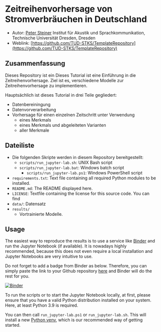 # Zeitreihenvorhersage von Stromverbräuchen in Deutschland
- Autor: [Peter Steiner](mailto:peter.steiner@tu-dresden.de)
Institut für Akustik und Sprachkommunikation, Technische Universität Dresden, 
Dresden
- Weblink:
[https://github.com/TUD-STKS/TemplateRepository](https://github.com/TUD-STKS/TemplateRepository)

## Zusammenfassung
Dieses Repository ist ein Dieses Tutorial ist eine Einführung in die Zeitreihenvorhersage. Ziel ist es, verschiedene Modelle zur Zeitreihenvorhersage zu implementieren.

Hauptsächlich ist dieses Tutorial in drei Teile gegliedert:

- Datenbereiningung
- Datenvorverarbeitung
- Vorhersage für einen einzelnen Zeitschritt unter Verwendung
  - eines Merkmals
  - eines Merkmals und abgeleiteten Varianten
  - aller Merkmale

## Dateiliste
- Die folgenden Skripte werden in diesem Repository bereitgestellt:
    - `scripts/run_jupyter-lab.sh`: UNIX Bash script
  - `scripts/run_jupyter-lab.bat`: Windows batch script
    - `scripts/run_jupyter-lab.ps1`: Windows PowerShell script
- `requirements.txt`: Text file containing all required Python modules to be installed. 
- `README.md`: The README displayed here.
- `LICENSE`: Textfile containing the license for this source code. You can find 
- `data/`: Datensatz
- `results/`
    - Vortrainierte Modelle.

## Usage
The easiest way to reproduce the results is to use a service like 
[Binder](https://mybinder.org/) and run the Jupyter Notebook (if available). It is 
nowadays highly recommended, because this does not even require a local installation 
and Jupyter Notebooks are very intuitive to use.

Do not forget to add a badge from Binder as below. Therefore, you can simply paste the
link to your Github repository [here](https://mybinder.org/) and Binder will do the 
rest for you.

[![Binder](https://mybinder.org/badge_logo.svg)](https://mybinder.org/v2/gh/TUD-STKS/SupplementalCodeTemplate/HEAD?labpath=src%2FExample-Notebook.ipynb)

To run the scripts or to start the Jupyter Notebook locally, at first, please ensure 
that you have a valid Python distribution installed on your system. Here, at least 
Python 3.9 is required.

You can then call `run_jupyter-lab.ps1` or `run_jupyter-lab.sh`. This will install a new 
[Python venv](https://docs.python.org/3/library/venv.html), which is our recommended way 
of getting started.
